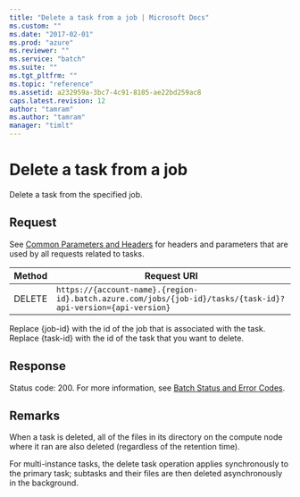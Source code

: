 ```yaml
---
title: "Delete a task from a job | Microsoft Docs"
ms.custom: ""
ms.date: "2017-02-01"
ms.prod: "azure"
ms.reviewer: ""
ms.service: "batch"
ms.suite: ""
ms.tgt_pltfrm: ""
ms.topic: "reference"
ms.assetid: a232959a-3bc7-4c91-8105-ae22bd259ac8
caps.latest.revision: 12
author: "tamram"
ms.author: "tamram"
manager: "timlt"
---
```

# Delete a task from a job
  Delete a task from the specified job.  
  
##  <a name="bk_lifetime"></a> Request  
 See [Common Parameters and Headers](../batchservice/common-parameters-and-headers.md) for headers and parameters that are used by all requests related to tasks.  
  
|Method|Request URI|  
|------------|-----------------|  
|DELETE|`https://{account-name}.{region-id}.batch.azure.com/jobs/{job-id}/tasks/{task-id}?api-version={api-version}`|  
  
 Replace {job-id} with the id of the job that is associated with the task. Replace {task-id} with the id of the task that you want to delete.  
  
## Response  
 Status code: 200. For more information, see [Batch Status and Error Codes](../batchservice/batch-status-and-error-codes.md).  
  
## Remarks  
 When a task is deleted, all of the files in its directory on the compute node where it ran are also deleted (regardless of the retention time).  
  
 For multi-instance tasks, the delete task operation applies synchronously to the primary task; subtasks and their files are then deleted asynchronously in the background.  
  
  